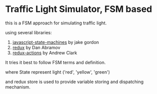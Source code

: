 # Traffic Light Simulator, FSM based

this is a FSM approach for simulating traffic light.

using several libraries:
1. [javascript-state-machines](https://github.com/jakesgordon/javascript-state-machine) by jake gordon
1. [redux](https://redux.js.org/) by Dan Abramov
1. [redux-actions](https://github.com/reduxactions/redux-actions) by Andrew Clark

It tries it best to follow FSM terms and definition.

where State represent light ('red', 'yellow', 'green')

and redux store is used to provide variable storing and dispatching mechanism.